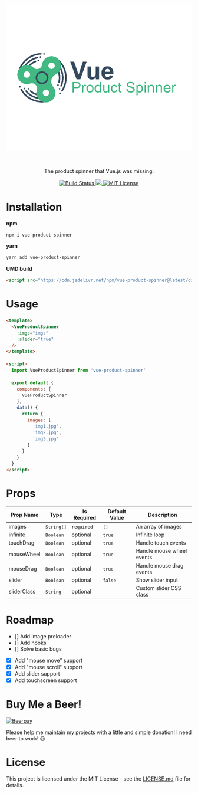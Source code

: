 <div align="center">
  <img src="/logo/VueProductSpinner.svg" width="550" align="center">
</div>

<br />
<br />

<p align="center"> The product spinner that Vue.js was missing. </p>

<p align="center">
  <a href="https://travis-ci.org/micheleriva/vue-product-spinner" target="_blank">
    <img src="https://img.shields.io/travis/micheleriva/vue-product-spinner.svg?style=for-the-badge" alt="Build Status" />
  </a>
  <a href="https://prettier.io/" target="_blank">
    <img src="https://img.shields.io/badge/Code%20Style-Prettier-ff69b4.svg?style=for-the-badge">
  </a>
  <a href="https://opensource.org/licenses/MIT" target="_blank">
    <img src="https://img.shields.io/badge/License-MIT-yellow.svg?style=for-the-badge" alt="MIT License" />
  </a>
</p>

# Installation

**npm**
```sh
npm i vue-product-spinner
```

**yarn**
```sh
yarn add vue-product-spinner
```

**UMD build**
```html
<script src="https://cdn.jsdelivr.net/npm/vue-product-spinner@latest/dist/VueProductSpinner.umd.min.js" type="text/javascript"></script>
```

# Usage

```html
<template>
  <VueProductSpinner 
    :imgs="imgs" 
    :slider="true"
  />
</template>

<script>
  import VueProductSpinner from 'vue-product-spinner'

  export default {
    components: {
      VueProductSpinner
    },
    data() {
      return {
        images: [
          'img1.jpg',
          'img2.jpg',
          'img3.jpg'
        ]
      }
    }
  }
</script>

```

# Props

| Prop Name | Type | Is Required | Default Value | Description |
|-|-|-|-|-|
| images | `String[]` | `required` | `[]` | An array of images |
| infinite | `Boolean` | optional | `true` | Infinite loop |
| touchDrag | `Boolean` | optional | `true` | Handle touch events |
| mouseWheel | `Boolean` | optional | `true` | Handle mouse wheel events |
| mouseDrag | `Boolean` | optional | `true` | Handle mouse drag events |
| slider | `Boolean` | optional | `false` | Show slider input |
| sliderClass | `String` | optional | | Custom slider CSS class |


# Roadmap

- [] Add image preloader
- [] Add hooks
- [] Solve basic bugs
- [x] Add "mouse move" support
- [x] Add "mouse scroll" support
- [x] Add slider support
- [x] Add touchscreen support

# Buy Me a Beer!

[![Beerpay](https://beerpay.io/micheleriva/vue-product-spinner/badge.svg?style=beer)](https://beerpay.io/micheleriva/vue-product-spinner)

Please help me maintain my projects with a little and simple donation! I need beer to work! 😃

# License
This project is licensed under the MIT License - see the [LICENSE.md]((/LICENSE.md)) file for details.
